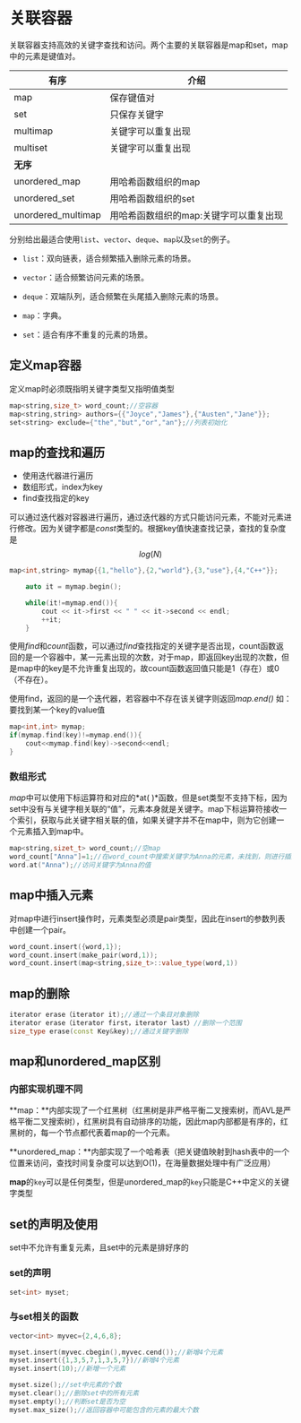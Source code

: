 # 关联容器

关联容器支持高效的关键字查找和访问。两个主要的关联容器是map和set，map中的元素是键值对。

| 有序               | 介绍                                   |
| ------------------ | -------------------------------------- |
| map                | 保存键值对                             |
| set                | 只保存关键字                           |
| multimap           | 关键字可以重复出现                     |
| multiset           | 关键字可以重复出现                     |
| **无序**           |                                        |
| unordered_map      | 用哈希函数组织的map                    |
| unordered_set      | 用哈希函数组织的set                    |
| unordered_multimap | 用哈希函数组织的map:关键字可以重复出现 |

分别给出最适合使用`list`、`vector`、`deque`、`map`以及`set`的例子。

- `list`：双向链表，适合频繁插入删除元素的场景。

- `vector`：适合频繁访问元素的场景。

- `deque`：双端队列，适合频繁在头尾插入删除元素的场景。

- `map`：字典。

- `set`：适合有序不重复的元素的场景。

  

## 定义map容器

定义map时必须既指明关键字类型又指明值类型

```C++
map<string,size_t> word_count;//空容器
map<string,string> authors={{"Joyce","James"},{"Austen","Jane"}};
set<string> exclude={"the","but","or","an"};//列表初始化

```

## map的查找和遍历

- 使用迭代器进行遍历
- 数组形式，index为key
- find查找指定的key

可以通过迭代器对容器进行遍历，通过迭代器的方式只能访问元素，不能对元素进行修改。因为关键字都是*const*类型的。根据key值快速查找记录，查找的复杂度是$$log(N)$$

```C++
map<int,string> mymap{{1,"hello"},{2,"world"},{3,"use"},{4,"C++"}};

	auto it = mymap.begin();

	while(it!=mymap.end()){
		cout << it->first << " " << it->second << endl;
		++it;
	}
```

使用*find*和*count*函数，可以通过*find*查找指定的关键字是否出现，count函数返回的是一个容器中，某一元素出现的次数，对于map，即返回key出现的次数，但是map中的key是不允许重复出现的，故count函数返回值只能是1（存在）或0（不存在）。

使用find，返回的是一个迭代器，若容器中不存在该关键字则返回*map.end()*
如：要找到某一个key的value值

```C++
map<int,int> mymap;
if(mymap.find(key)!=mymap.end()){
    cout<<mymap.find(key)->second<<endl;
}
```

### 数组形式

*map*中可以使用下标运算符和对应的*at( )*函数，但是set类型不支持下标，因为set中没有与关键字相关联的“值”，元素本身就是关键字。map下标运算符接收一个索引，获取与此关键字相关联的值，如果关键字并不在map中，则为它创建一个元素插入到map中。

```C++
map<string,sizet_t> word_count;//空map
word_count["Anna"]=1;//在word_count中搜索关键字为Anna的元素，未找到，则进行插入操作。
word.at("Anna");//访问关键字为Anna的值
```

## map中插入元素

对map中进行insert操作时，元素类型必须是pair类型，因此在insert的参数列表中创建一个pair。

```c++
word_count.insert({word,1});
word_count.insert(make_pair(word,1));
word_count.insert(map<string,size_t>::value_type(word,1))
```

## map的删除

```C++
iterator erase（iterator it);//通过一个条目对象删除
iterator erase（iterator first，iterator last）//删除一个范围
size_type erase(const Key&key);//通过关键字删除
```



## map和unordered_map区别

### 内部实现机理不同

**map：**内部实现了一个红黑树（红黑树是非严格平衡二叉搜索树，而AVL是严格平衡二叉搜索树），红黑树具有自动排序的功能，因此map内部都是有序的，红黑树的，每一个节点都代表着map的一个元素。

**unordered_map：**内部实现了一个哈希表（把关键值映射到hash表中的一个位置来访问，查找时间复杂度可以达到O(1)，在海量数据处理中有广泛应用）

**map**的`key`可以是任何类型，但是unordered_map的`key`只能是C++中定义的关键字类型

## set的声明及使用

set中不允许有重复元素，且set中的元素是排好序的

### set的声明

```c++
set<int> myset;
```

### 与set相关的函数

```C++
vector<int> myvec={2,4,6,8};

myset.insert(myvec.cbegin(),myvec.cend());//新增4个元素
myset.insert({1,3,5,7,1,3,5,7})//新增4个元素
myset.insert(10);//新增一个元素

myset.size();//set中元素的个数
myset.clear();//删除set中的所有元素
myset.empty();//判断set是否为空
myset.max_size();//返回容器中可能包含的元素的最大个数
```

